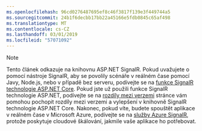```yaml
---
ms.openlocfilehash: 96cd0276487695ef8c46f3817f139e3f449744a5
ms.sourcegitcommit: 24b1f6decbb17bb22a45166e5fdb0845c65af498
ms.translationtype: MT
ms.contentlocale: cs-CZ
ms.lasthandoff: 03/01/2019
ms.locfileid: "57071092"
---
```

> [!NOTE]
> Tento článek odkazuje na knihovnu ASP.NET SignalR. Pokud uvažujete o pomocí nástroje SignalR, aby se povolily scénáře v reálném čase pomocí Javy, Node.js, nebo v případě bez serveru, podívejte se na [funkce SignalR technologie ASP.NET Core](/aspnet/core/signalr/introduction). Pokud jste už použili funkce SignalR technologie ASP.NET, podívejte se na [rozdíly mezi verzemi](/aspnet/core/signalr/version-differences) stránce vám pomohou pochopit rozdíly mezi verzemi a vylepšení v knihovně SignalR technologie ASP.NET Core. Nakonec, pokud víte, budete spouštět aplikace v reálném čase v Microsoft Azure, podívejte se na [služby Azure SignalR](/azure/azure-signalr/signalr-overview), protože poskytuje cloudové škálování, jakmile vaše aplikace ho potřebovat.
